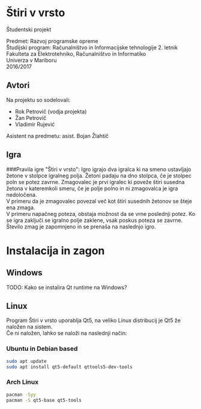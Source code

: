 # Štiri v vrsto
Študentski projekt

Predmet: Razvoj programske opreme  
Študijski program: Računalništvo in Informacijske tehnologije 2. letnik  
Fakulteta za Elektrotehniko, Računalništvo in Informatiko  
Univerza v Mariboru  
2016/2017

## Avtori
Na projektu so sodelovali:
  - Rok Petrovič (vodja projekta)
  - Žan Petrovič
  - Vladimir Rujević

Asistent na predmetu: asist. Bojan Žlahtič

## Igra
###Pravila igre "Štiri v vrsto":
Igro igrajo dva igralca ki na smeno ustavljajo žetone v stolpce igralneg polja. Žetoni padaju na dno stolpca, če je stolpec poln se potez zavrne. Zmagovalec je prvi igralec ki poveže štiri susedna žetona v kateremkoli smeru, če je polje polno in ni zmagovalca je igra nedoločena.  
V primeru da je zmagovalec povezal več kot štiri susednih žetonov se šteje ena zmaga.  
V primeru napačneg poteza, obstaja možnost da se vrne poslednji potez.
Ko se igra zaključi se igralno polje zaklene, vsak poskus poteza se zavrne. Število zmag je zapomnjeno in se prenaša na naslednjo igro.

# Instalacija in zagon
## Windows
TODO: Kako se instalira Qt runtime na Windows?
## Linux
Program Štiri v vrsto uporablja Qt5, na veliko Linux distribucij je Qt5 že naložen na sistem.  
Če ni naložen, lahko se naloži na naslednji način:
### Ubuntu in Debian based
```bash
sudo apt update
sudo apt install qt5-default qttools5-dev-tools
```
### Arch Linux
```bash
pacman -Syy
pacman -S qt5-base qt5-tools
```
